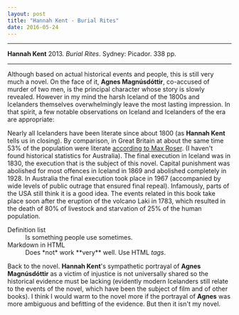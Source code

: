 ```yaml
---
layout: post
title: "Hannah Kent - Burial Rites"
date: 2016-05-24
---
```



***
<b>Hannah Kent</b> 2013. _Burial Rites_.  Sydney: Picador. 338 pp.

***

Although based on actual historical events and people, this is still very much a novel.  On the face of it, **Agnes Magnúsdóttir**, co-accused of murder of two men, is the principal character whose story is slowly revealed.  However in my mind the harsh Iceland of the 1800s and Icelanders themselves overwhelmingly leave the most lasting impression.   In that spirit, a few notable observations on Iceland and Icelanders of the era are appropriate:

Nearly all Icelanders have been literate since about 1800 (as <b>Hannah Kent</b> tells us in closing). By comparison, in Great Britain at about the same time 53% of the population were literate <A href="https://ourworldindata.org/literacy/">according to Max Roser</A>. (I haven't found historical statistics for Australia).
The final execution in Iceland was in 1830, the execution that is the subject of this novel. Capital punishment was abolished for most offences in Iceland in 1869 and abolished completely in 1928.  In Australia the final execution took place in 1967 (accompanied by wide levels of public outrage that ensured final repeal). Infamously, parts of the USA still think it is a good idea.
The events related in this book take place soon after the eruption of the volcano Laki in 1783, which resulted in the death of 80% of livestock and starvation of 25% of the human population.

<dl>
  <dt>Definition list</dt>
  <dd>Is something people use sometimes.</dd>

  <dt>Markdown in HTML</dt>
  <dd>Does *not* work **very** well. Use HTML <em>tags</em>.</dd>
</dl>



Back to the novel. **Hannah Kent**'s sympathetic portrayal of **Agnes Magnúsdóttir** as a victim of injustice is not universally shared so the historical evidence must be lacking (evidently modern Icelanders still relate to the events of the novel, which have been the subject of film and of other books).  I think I would warm to the novel more if the portrayal of **Agnes** was more ambiguous and befitting of the evidence.  But then it isn't my novel. 




